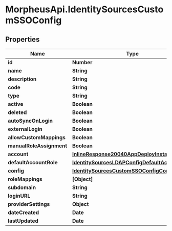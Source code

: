 # MorpheusApi.IdentitySourcesCustomSSOConfig

## Properties

Name | Type | Description | Notes
------------ | ------------- | ------------- | -------------
**id** | **Number** |  | [optional] 
**name** | **String** |  | [optional] 
**description** | **String** |  | [optional] 
**code** | **String** |  | [optional] 
**type** | **String** |  | [optional] 
**active** | **Boolean** |  | [optional] 
**deleted** | **Boolean** |  | [optional] 
**autoSyncOnLogin** | **Boolean** |  | [optional] 
**externalLogin** | **Boolean** |  | [optional] 
**allowCustomMappings** | **Boolean** |  | [optional] 
**manualRoleAssignment** | **Boolean** |  | [optional] 
**account** | [**InlineResponse20040AppDeployInstance**](InlineResponse20040AppDeployInstance.md) |  | [optional] 
**defaultAccountRole** | [**IdentitySourcesLDAPConfigDefaultAccountRole**](IdentitySourcesLDAPConfigDefaultAccountRole.md) |  | [optional] 
**config** | [**IdentitySourcesCustomSSOConfigConfig**](IdentitySourcesCustomSSOConfigConfig.md) |  | [optional] 
**roleMappings** | **[Object]** |  | [optional] 
**subdomain** | **String** |  | [optional] 
**loginURL** | **String** |  | [optional] 
**providerSettings** | **Object** |  | [optional] 
**dateCreated** | **Date** |  | [optional] 
**lastUpdated** | **Date** |  | [optional] 


